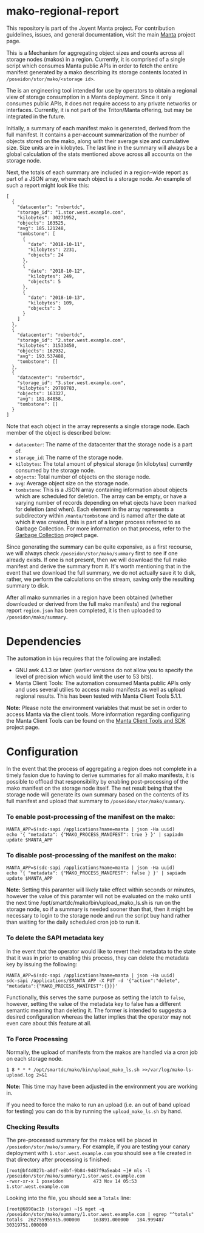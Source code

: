 # mako-regional-report

This repository is part of the Joyent Manta project.  For contribution
guidelines, issues, and general documentation, visit the main
[Manta](http://github.com/joyent/manta) project page.

This is a Mechanism for aggregating object sizes and counts across all
storage nodes (makos) in a region.  Currently, it is comprised of a single
script which consumes Manta public APIs in order to fetch the entire manifest
generated by a mako describing its storage contents located in
`/poseidon/stor/mako/<storage id>`.

The is an engineering tool intended for use by operators to obtain a regional
view of storage consumption in a Manta deployment.  Since it only consumes
public APIs, it does not require access to any private networks or interfaces.
Currently, it is not part of the Triton/Manta offering, but may be integrated
in the future.

Initially, a summary of each manifest mako is generated, derived from the full
manifest.  It contains a per-account summarization of the number of objects
stored on the mako, along with their average size and cumulative size.  Size
units are in kilobytes.  The last line in the summary will always be a global
calculation of the stats mentioned above across all accounts on the storage
node.

Next, the totals of each summary are included in a region-wide report as part
of a JSON array, where each object is a storage node.  An example of such a
report might look like this:

```
[
  {
    "datacenter": "robertdc",
    "storage_id": "1.stor.west.example.com",
    "kilobytes": 30271952,
    "objects": 163525,
    "avg": 185.121248,
    "tombstone": [
      {
        "date": "2018-10-11",
        "kilobytes": 2231,
        "objects": 24
      },
      {
        "date": "2018-10-12",
        "kilobytes": 249,
        "objects": 5
      },
      {
        "date": "2018-10-13",
        "kilobytes": 109,
        "objects": 3
      }
    ]
  },
  {
    "datacenter": "robertdc",
    "storage_id": "2.stor.west.example.com",
    "kilobytes": 31533450,
    "objects": 162932,
    "avg": 193.537488,
    "tombstone": []
  },
  {
    "datacenter": "robertdc",
    "storage_id": "3.stor.west.example.com",
    "kilobytes": 29700783,
    "objects": 163327,
    "avg": 181.84858,
    "tombstone": []
  }
]
```

Note that each object in the array represents a single storage node.  Each
member of the object is described below:
* `datacenter`: The name of the datacenter that the storage node is a part of.
* `storage_id`: The name of the storage node.
* `kilobytes`: The total amount of physical storage (in kilobytes) currently consumed
by the storage node.
* `objects`: Total number of objects on the storage node.
* `avg`: Average object size on the storage node.
* `tombstone`: This is a JSON array containing information about objects which
are scheduled for deletion.  The array can be empty, or have a varying number of
records depending on what ojects have been marked for deletion (and when).  Each
element in the array represents a subdirectory within `/manta/tombstone` and is
named after the date at which it was created, this is part of a larger process
referred to as Garbage Collection.  For more information on that process, refer
to the [Garbage Collection](http://github.com/joyent/manta-garbage-collector)
project page.

Since generating the summary can be quite expensive, as a first recourse, we
will always check `/poseidon/stor/mako/summary` first to see if one already
exists.  If one is not present, then we will download the full mako manifest
and derive the summary from it.  It's worth mentioning that in the event that
we download the full summary, we do not actually save it to disk, rather, we
perform the calculations on the stream, saving only the resulting summary to
disk.

After all mako summaries in a region have been obtained (whether downloaded or
derived from the full mako manifests) and the regional report `region.json` has
been completed, it is then uploaded to `/poseidon/mako/summary`.

# Dependencies
The automation in `bin` requires that the following are installed:
* GNU awk 4.1.3 or later: (earlier versions do not allow you to specify the
level of precision which would limit the user to 53 bits).
* Manta Client Tools: The automation consumed Manta public APIs only and
uses several utilies to access mako manifests as well as upload regional
results.  This has been tested with Manta Client Tools 5.1.1.

**Note:**  Please note the environment variables that must be set in order to
access Manta via the client tools.  More information regarding configuring the
Manta Client Tools can be found on the
[Manta Client Tools and SDK](https://github.com/joyent/node-manta) project page.

# Configuration
In the event that the process of aggregating a region does not complete in a
timely fasion due to having to derive summaries for all mako manifests, it is
possible to offload that responsibility by enabling post-processing of the mako
manifest on the storage node itself.  The net result being that the storage node
will generate its own summary based on the contents of its full manifest and
upload that summary to `/poseidon/stor/mako/summary`.

### To enable post-processing of the manifest on the mako:

```
MANTA_APP=$(sdc-sapi /applications?name=manta | json -Ha uuid)
echo '{ "metadata": {"MAKO_PROCESS_MANIFEST": true } }' | sapiadm update $MANTA_APP
```

### To disable post-processing of the manifest on the mako:

```
MANTA_APP=$(sdc-sapi /applications?name=manta | json -Ha uuid)
echo '{ "metadata": {"MAKO_PROCESS_MANIFEST": false } }' | sapiadm update $MANTA_APP
```

**Note:** Setting this paramter will likely take effect within seconds or
minutes, however the value of this paramter will not be evaluated on the mako
until the next time /opt/smartdc/mako/bin/upload_mako_ls.sh is run on the
storage node, so if a summary is needed sooner than that, then it might be
necessary to login to the storage node and run the script buy hand rather than
waiting for the daily scheduled cron job to run it.


### To delete the SAPI metadata key

In the event that the operator would like to revert their metadata to the state
that it was in prior to enabling this process, they can delete the metadata key
by issuing the following:

```
MANTA_APP=$(sdc-sapi /applications?name=manta | json -Ha uuid)
sdc-sapi /applications/$MANTA_APP -X PUT -d '{"action":"delete", "metadata":{"MAKO_PROCESS_MANIFEST":{}}}'
```

Functionally, this serves the same purpose as setting the latch to `false`,
however, setting the value of the metadata key to false has a different semantic
meaning than deleting it.  The former is intended to suggests a desired
configuration whereas the latter implies that the operator may not even care
about this feature at all.

### To Force Processing

Normally, the upload of manifests from the makos are handled via a cron job on 
each storage node.

```
1 8 * * * /opt/smartdc/mako/bin/upload_mako_ls.sh >>/var/log/mako-ls-upload.log 2>&1
```

**Note:** This time may have been adjusted in the environment you are working
in.

If you need to force the mako to run an upload (i.e. an out of band upload for
testing) you can do this by running the `upload_mako_ls.sh` by hand.

### Checking Results

The pre-processed summary for the makos will be placed in
`/posiedon/stor/mako/summary`.  For example, if you are testing your canary
deployment with `1.stor.west.example.com` you should see a file created in that
directory after processing is finished:

```
[root@bf4d027b-a0df-e8bf-9b84-9487f9a5eab4 ~]# mls -l /poseidon/stor/mako/summary/1.stor.west.example.com
-rwxr-xr-x 1 poseidon           473 Nov 14 05:53 1.stor.west.example.com
```

Looking into the file, you should see a `Totals` line:

```
[root@6890ac1b (storage) ~]$ mget -q /poseidon/stor/mako/summary/1.stor.west.example.com | egrep "^totals"
totals  262755955915.000000     163891.000000   184.999487      30319751.000000
```
